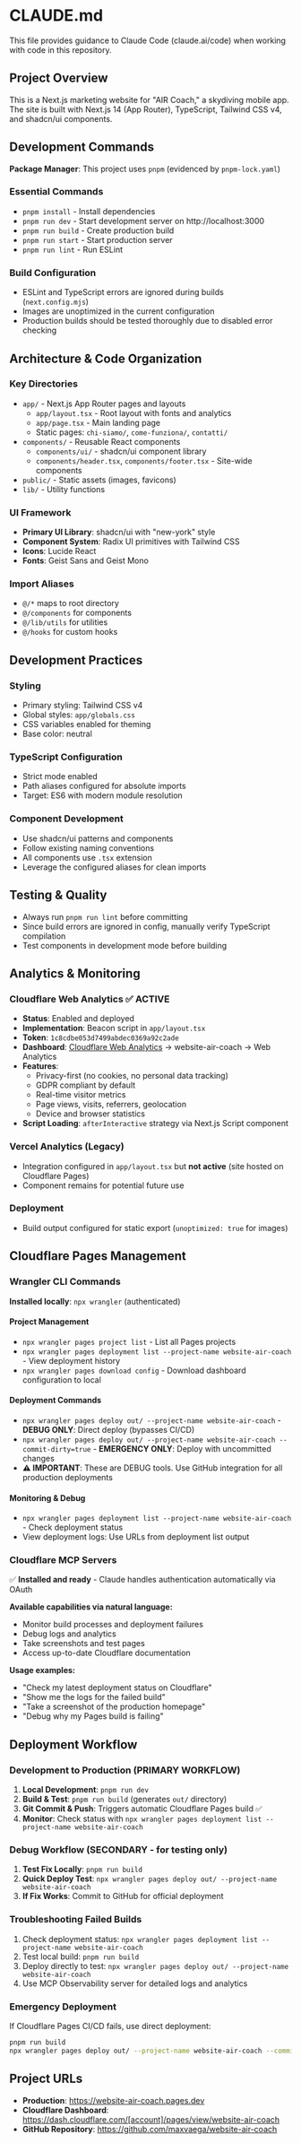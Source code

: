 # CLAUDE.md

This file provides guidance to Claude Code (claude.ai/code) when working with code in this repository.

## Project Overview

This is a Next.js marketing website for "AIR Coach," a skydiving mobile app. The site is built with Next.js 14 (App Router), TypeScript, Tailwind CSS v4, and shadcn/ui components.

## Development Commands

**Package Manager**: This project uses `pnpm` (evidenced by `pnpm-lock.yaml`)

### Essential Commands
- `pnpm install` - Install dependencies
- `pnpm run dev` - Start development server on http://localhost:3000
- `pnpm run build` - Create production build
- `pnpm run start` - Start production server
- `pnpm run lint` - Run ESLint

### Build Configuration
- ESLint and TypeScript errors are ignored during builds (`next.config.mjs`)
- Images are unoptimized in the current configuration
- Production builds should be tested thoroughly due to disabled error checking

## Architecture & Code Organization

### Key Directories
- `app/` - Next.js App Router pages and layouts
  - `app/layout.tsx` - Root layout with fonts and analytics
  - `app/page.tsx` - Main landing page
  - Static pages: `chi-siamo/`, `come-funziona/`, `contatti/`
- `components/` - Reusable React components
  - `components/ui/` - shadcn/ui component library
  - `components/header.tsx`, `components/footer.tsx` - Site-wide components
- `public/` - Static assets (images, favicons)
- `lib/` - Utility functions

### UI Framework
- **Primary UI Library**: shadcn/ui with "new-york" style
- **Component System**: Radix UI primitives with Tailwind CSS
- **Icons**: Lucide React
- **Fonts**: Geist Sans and Geist Mono

### Import Aliases
- `@/*` maps to root directory
- `@/components` for components
- `@/lib/utils` for utilities
- `@/hooks` for custom hooks

## Development Practices

### Styling
- Primary styling: Tailwind CSS v4
- Global styles: `app/globals.css`
- CSS variables enabled for theming
- Base color: neutral

### TypeScript Configuration
- Strict mode enabled
- Path aliases configured for absolute imports
- Target: ES6 with modern module resolution

### Component Development
- Use shadcn/ui patterns and components
- Follow existing naming conventions
- All components use `.tsx` extension
- Leverage the configured aliases for clean imports

## Testing & Quality
- Always run `pnpm run lint` before committing
- Since build errors are ignored in config, manually verify TypeScript compilation
- Test components in development mode before building

## Analytics & Monitoring

### Cloudflare Web Analytics ✅ **ACTIVE**
- **Status**: Enabled and deployed
- **Implementation**: Beacon script in `app/layout.tsx`
- **Token**: `1c8cdbe053d7499abdec0369a92c2ade`
- **Dashboard**: [Cloudflare Web Analytics](https://dash.cloudflare.com) → website-air-coach → Web Analytics
- **Features**:
  - Privacy-first (no cookies, no personal data tracking)
  - GDPR compliant by default
  - Real-time visitor metrics
  - Page views, visits, referrers, geolocation
  - Device and browser statistics
- **Script Loading**: `afterInteractive` strategy via Next.js Script component

### Vercel Analytics (Legacy)
- Integration configured in `app/layout.tsx` but **not active** (site hosted on Cloudflare Pages)
- Component remains for potential future use

### Deployment
- Build output configured for static export (`unoptimized: true` for images)

## Cloudflare Pages Management

### Wrangler CLI Commands
**Installed locally**: `npx wrangler` (authenticated)

#### Project Management
- `npx wrangler pages project list` - List all Pages projects
- `npx wrangler pages deployment list --project-name website-air-coach` - View deployment history
- `npx wrangler pages download config` - Download dashboard configuration to local

#### Deployment Commands
- `npx wrangler pages deploy out/ --project-name website-air-coach` - **DEBUG ONLY**: Direct deploy (bypasses CI/CD)
- `npx wrangler pages deploy out/ --project-name website-air-coach --commit-dirty=true` - **EMERGENCY ONLY**: Deploy with uncommitted changes
- **⚠️ IMPORTANT**: These are DEBUG tools. Use GitHub integration for all production deployments

#### Monitoring & Debug
- `npx wrangler pages deployment list --project-name website-air-coach` - Check deployment status
- View deployment logs: Use URLs from deployment list output

### Cloudflare MCP Servers
✅ **Installed and ready** - Claude handles authentication automatically via OAuth

**Available capabilities via natural language:**
- Monitor build processes and deployment failures
- Debug logs and analytics
- Take screenshots and test pages
- Access up-to-date Cloudflare documentation

**Usage examples:**
- "Check my latest deployment status on Cloudflare"
- "Show me the logs for the failed build"
- "Take a screenshot of the production homepage"
- "Debug why my Pages build is failing"

## Deployment Workflow

### Development to Production (PRIMARY WORKFLOW)
1. **Local Development**: `pnpm run dev`
2. **Build & Test**: `pnpm run build` (generates `out/` directory)
3. **Git Commit & Push**: Triggers automatic Cloudflare Pages build ✅
4. **Monitor**: Check status with `npx wrangler pages deployment list --project-name website-air-coach`

### Debug Workflow (SECONDARY - for testing only)
1. **Test Fix Locally**: `pnpm run build`
2. **Quick Deploy Test**: `npx wrangler pages deploy out/ --project-name website-air-coach`
3. **If Fix Works**: Commit to GitHub for official deployment

### Troubleshooting Failed Builds
1. Check deployment status: `npx wrangler pages deployment list --project-name website-air-coach`
2. Test local build: `pnpm run build`
3. Deploy directly to test: `npx wrangler pages deploy out/ --project-name website-air-coach`
4. Use MCP Observability server for detailed logs and analytics

### Emergency Deployment
If Cloudflare Pages CI/CD fails, use direct deployment:
```bash
pnpm run build
npx wrangler pages deploy out/ --project-name website-air-coach --commit-dirty=true
```

## Project URLs
- **Production**: https://website-air-coach.pages.dev
- **Cloudflare Dashboard**: https://dash.cloudflare.com/[account]/pages/view/website-air-coach
- **GitHub Repository**: https://github.com/maxvaega/website-air-coach